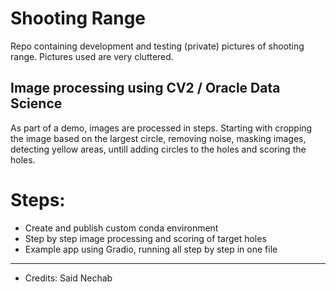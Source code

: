 # Shooting Range
Repo containing development and testing (private) pictures of shooting range. Pictures used are very cluttered.

## Image processing using CV2 / Oracle Data Science
As part of a demo, images are processed in steps. Starting with cropping the image based on the largest circle, removing noise, masking images, detecting yellow areas, untill adding circles to the holes and scoring the holes.

# Steps:
- Create and publish custom conda environment
- Step by step image processing and scoring of target holes
- Example app using Gradio, running all step by step in one file

----------------
+ Credits: Said Nechab

